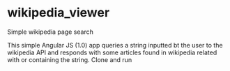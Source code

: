 # wikipedia_viewer
Simple wikipedia page search

This simple Angular JS (1.0) app queries a string inputted bt the user to the wikipedia API and responds with some articles found in wikipedia related with or containing the string.
Clone and run
